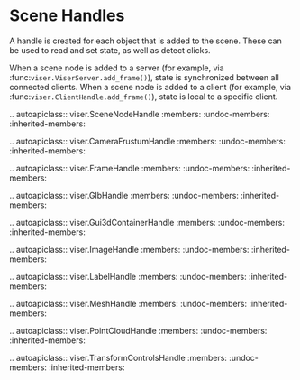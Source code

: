 # Scene Handles

A handle is created for each object that is added to the scene. These can be
used to read and set state, as well as detect clicks.

When a scene node is added to a server (for example, via
:func:`viser.ViserServer.add_frame()`), state is synchronized between all
connected clients. When a scene node is added to a client (for example, via
:func:`viser.ClientHandle.add_frame()`), state is local to a specific client.

<!-- prettier-ignore-start -->

.. autoapiclass:: viser.SceneNodeHandle
   :members:
   :undoc-members:
   :inherited-members:

.. autoapiclass:: viser.CameraFrustumHandle
   :members:
   :undoc-members:
   :inherited-members:

.. autoapiclass:: viser.FrameHandle
   :members:
   :undoc-members:
   :inherited-members:

.. autoapiclass:: viser.GlbHandle
   :members:
   :undoc-members:
   :inherited-members:

.. autoapiclass:: viser.Gui3dContainerHandle
   :members:
   :undoc-members:
   :inherited-members:

.. autoapiclass:: viser.ImageHandle
   :members:
   :undoc-members:
   :inherited-members:

.. autoapiclass:: viser.LabelHandle
   :members:
   :undoc-members:
   :inherited-members:

.. autoapiclass:: viser.MeshHandle
   :members:
   :undoc-members:
   :inherited-members:

.. autoapiclass:: viser.PointCloudHandle
   :members:
   :undoc-members:
   :inherited-members:

.. autoapiclass:: viser.TransformControlsHandle
   :members:
   :undoc-members:
   :inherited-members:

<!-- prettier-ignore-end -->
